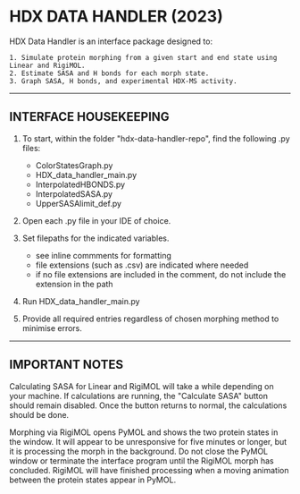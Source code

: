 HDX DATA HANDLER (2023)
=======================

HDX Data Handler is an interface package designed to:

	1. Simulate protein morphing from a given start and end state using Linear and RigiMOL.
	2. Estimate SASA and H bonds for each morph state.
	3. Graph SASA, H bonds, and experimental HDX-MS activity.

----------------------
INTERFACE HOUSEKEEPING
----------------------

1. To start, within the folder "hdx-data-handler-repo", find the following .py files:

	- ColorStatesGraph.py
	- HDX_data_handler_main.py
	- InterpolatedHBONDS.py
	- InterpolatedSASA.py
	- UpperSASAlimit_def.py

2. Open each .py file in your IDE of choice.

3. Set filepaths for the indicated variables.

	- see inline commments for formatting
	- file extensions (such as .csv) are indicated where needed
	- if no file extensions are included in the comment, do not include the extension in the path

4. Run HDX_data_handler_main.py

5. Provide all required entries regardless of chosen morphing method to minimise errors.

---------------
IMPORTANT NOTES
---------------

Calculating SASA for Linear and RigiMOL will take a while depending on your machine. 
If calculations are running, the "Calculate SASA" button should remain disabled.
Once the button returns to normal, the calculations should be done.

Morphing via RigiMOL opens PyMOL and shows the two protein states in the window.
It will appear to be unresponsive for five minutes or longer, but it is processing the morph in the background.
Do not close the PyMOL window or terminate the interface program until the RigiMOL morph has concluded.
RigiMOL will have finished processing when a moving animation between the protein states appear in PyMOL.


